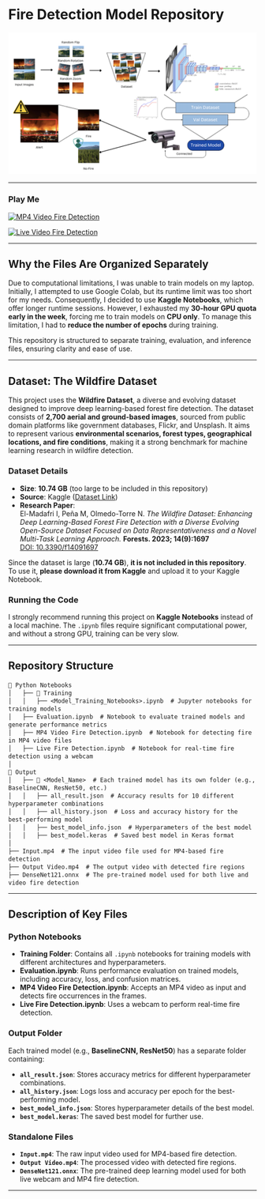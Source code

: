 # Fire Detection Model Repository
![Framework](Framework.png)

---
### Play Me

[![MP4 Video Fire Detection](https://img.youtube.com/vi/nBNSIiR3cn0/0.jpg)](https://www.youtube.com/watch?v=nBNSIiR3cn0)

[![Live Video Fire Detection](https://img.youtube.com/vi/H-fTevU1njc/0.jpg)](https://www.youtube.com/watch?v=H-fTevU1njc)

---

## Why the Files Are Organized Separately

Due to computational limitations, I was unable to train models on my laptop. Initially, I attempted to use Google Colab, but its runtime limit was too short for my needs. Consequently, I decided to use **Kaggle Notebooks**, which offer longer runtime sessions. However, I exhausted my **30-hour GPU quota early in the week**, forcing me to train models on **CPU only**. To manage this limitation, I had to **reduce the number of epochs** during training.  

This repository is structured to separate training, evaluation, and inference files, ensuring clarity and ease of use.

---
## Dataset: **The Wildfire Dataset**

This project uses the **Wildfire Dataset**, a diverse and evolving dataset designed to improve deep learning-based forest fire detection. The dataset consists of **2,700 aerial and ground-based images**, sourced from public domain platforms like government databases, Flickr, and Unsplash. It aims to represent various **environmental scenarios, forest types, geographical locations, and fire conditions**, making it a strong benchmark for machine learning research in wildfire detection.

### **Dataset Details**
- **Size**: **10.74 GB** (too large to be included in this repository)
- **Source**: Kaggle ([Dataset Link](https://www.kaggle.com/datasets/elmadafri/the-wildfire-dataset))
- **Research Paper**:  
  El-Madafri I, Peña M, Olmedo-Torre N. *The Wildfire Dataset: Enhancing Deep Learning-Based Forest Fire Detection with a Diverse Evolving Open-Source Dataset Focused on Data Representativeness and a Novel Multi-Task Learning Approach.* **Forests. 2023; 14(9):1697**  
  [DOI: 10.3390/f14091697](https://doi.org/10.3390/f14091697)

Since the dataset is large (**10.74 GB**), **it is not included in this repository**.  
To use it, **please download it from Kaggle** and upload it to your Kaggle Notebook.

### **Running the Code**
I strongly recommend running this project on **Kaggle Notebooks** instead of a local machine. The `.ipynb` files require significant computational power, and without a strong GPU, training can be very slow.

---

## Repository Structure

```
📂 Python Notebooks
│   ├── 📂 Training
│   │   ├── <Model_Training_Notebooks>.ipynb  # Jupyter notebooks for training models
│   ├── Evaluation.ipynb  # Notebook to evaluate trained models and generate performance metrics
│   ├── MP4 Video Fire Detection.ipynb  # Notebook for detecting fire in MP4 video files
│   ├── Live Fire Detection.ipynb  # Notebook for real-time fire detection using a webcam
│
📂 Output
│   ├── 📂 <Model_Name>  # Each trained model has its own folder (e.g., BaselineCNN, ResNet50, etc.)
│   │   ├── all_result.json  # Accuracy results for 10 different hyperparameter combinations
│   │   ├── all_history.json  # Loss and accuracy history for the best-performing model
│   │   ├── best_model_info.json  # Hyperparameters of the best model
│   │   ├── best_model.keras  # Saved best model in Keras format
│
├── Input.mp4  # The input video file used for MP4-based fire detection
├── Output Video.mp4  # The output video with detected fire regions
├── DenseNet121.onnx  # The pre-trained model used for both live and video fire detection
```

---

## Description of Key Files

### **Python Notebooks**
- **Training Folder**: Contains all `.ipynb` notebooks for training models with different architectures and hyperparameters.
- **Evaluation.ipynb**: Runs performance evaluation on trained models, including accuracy, loss, and confusion matrices.
- **MP4 Video Fire Detection.ipynb**: Accepts an MP4 video as input and detects fire occurrences in the frames.
- **Live Fire Detection.ipynb**: Uses a webcam to perform real-time fire detection.

### **Output Folder**
Each trained model (e.g., **BaselineCNN, ResNet50**) has a separate folder containing:
- **`all_result.json`**: Stores accuracy metrics for different hyperparameter combinations.
- **`all_history.json`**: Logs loss and accuracy per epoch for the best-performing model.
- **`best_model_info.json`**: Stores hyperparameter details of the best model.
- **`best_model.keras`**: The saved best model for further use.

### **Standalone Files**
- **`Input.mp4`**: The raw input video used for MP4-based fire detection.
- **`Output Video.mp4`**: The processed video with detected fire regions.
- **`DenseNet121.onnx`**: The pre-trained deep learning model used for both live webcam and MP4 fire detection.

---
